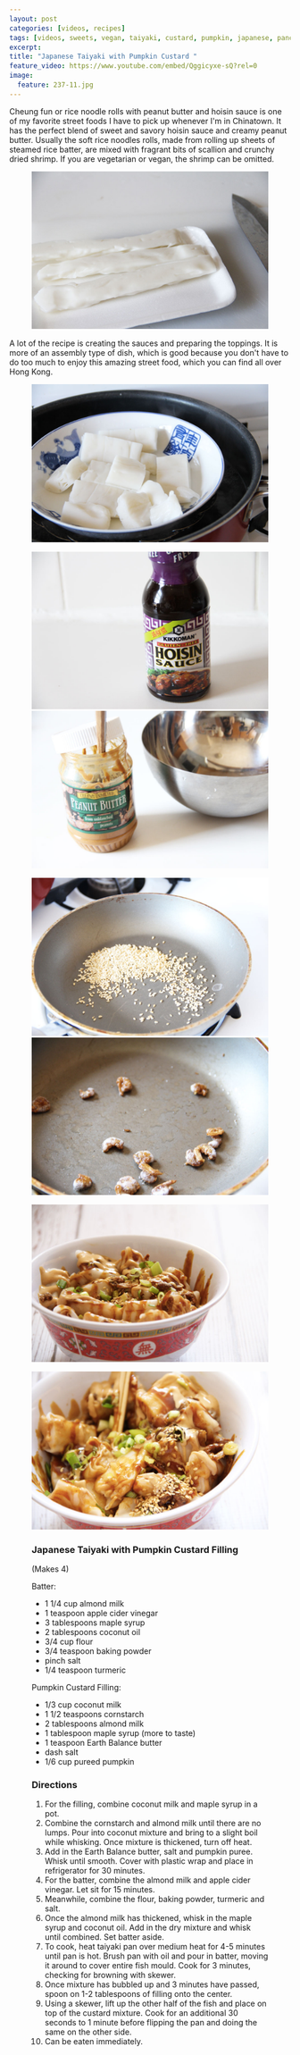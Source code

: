 ```yaml
---
layout: post
categories: [videos, recipes]
tags: [videos, sweets, vegan, taiyaki, custard, pumpkin, japanese, pancake]
excerpt: 
title: "Japanese Taiyaki with Pumpkin Custard "
feature_video: https://www.youtube.com/embed/Qggicyxe-sQ?rel=0
image:
  feature: 237-11.jpg
---
```


Cheung fun or rice noodle rolls with peanut butter and hoisin sauce is one of my favorite street foods I have to pick up whenever I'm in Chinatown.  It has the perfect blend of sweet and savory hoisin sauce and creamy peanut butter.  Usually the soft rice noodles rolls, made from rolling up sheets of steamed rice batter, are mixed with fragrant bits of scallion and crunchy dried shrimp. If you are vegetarian or vegan, the shrimp can be omitted.

<figure>
    <img src="/images/236-4.jpg">
</figure>


A lot of the recipe is creating the sauces and preparing the toppings.  It is more of an assembly type of dish, which is good because you don't have to do too much to enjoy this amazing street food, which you can find all over Hong Kong.


<figure>
    <img src="/images/236-5.jpg">
</figure>

<figure class="half">
<img src="/images/236-2.jpg">
<img src="/images/236-3.jpg">
</figure>

<figure class="half">
<img src="/images/236-6.jpg">
<img src="/images/236-7.jpg">
</figure>

<figure>
    <img src="/images/236-8.jpg">
</figure>

<figure>
    <img src="/images/236-10.jpg">
</figure>

<figure class="ingredients" markdown="1">

### Japanese Taiyaki with Pumpkin Custard Filling

(Makes 4)

Batter:

- 1 1/4 cup almond milk
- 1 teaspoon apple cider vinegar
- 3 tablespoons maple syrup
- 2 tablespoons coconut oil
- 3/4 cup flour
- 3/4 teaspoon baking powder
- pinch salt
- 1/4 teaspoon turmeric

Pumpkin Custard Filling:

- 1/3 cup coconut milk
- 1 1/2 teaspoons cornstarch
- 2 tablespoons almond milk
- 1 tablespoon maple syrup (more to taste)
- 1 teaspoon Earth Balance butter
- dash salt
- 1/6 cup pureed pumpkin



</figure>

<figure class="directions" markdown="1">

### Directions

1. For the filling, combine coconut milk and maple syrup in a pot.  
2.  Combine the cornstarch and almond milk until there are no lumps.  Pour into coconut mixture and bring to a slight boil while whisking.  Once mixture is thickened, turn off heat.
3. Add in the Earth Balance butter, salt and pumpkin puree.  Whisk until smooth.  Cover with plastic wrap and place in refrigerator for 30 minutes.
4. For the batter, combine the almond milk and apple cider vinegar.  Let sit for 15 minutes.
5. Meanwhile, combine the flour, baking powder, turmeric and salt.
6. Once the almond milk has thickened, whisk in the maple syrup and coconut oil.  Add in the dry mixture and whisk until combined.  Set batter aside.
7. To cook, heat taiyaki pan over medium heat for 4-5 minutes until pan is hot.  Brush pan with oil and pour in batter, moving it around to cover entire fish mould.  Cook for 3 minutes, checking for browning with skewer.
8. Once mixture has bubbled up and 3 minutes have passed, spoon on 1-2 tablespoons of filling onto the center.
9. Using a skewer, lift up the other half of the fish and place on top of the custard mixture.  Cook for an additional 30 seconds to 1 minute before flipping the pan and doing the same on the other side.
10. Can be eaten immediately.
</figure>
